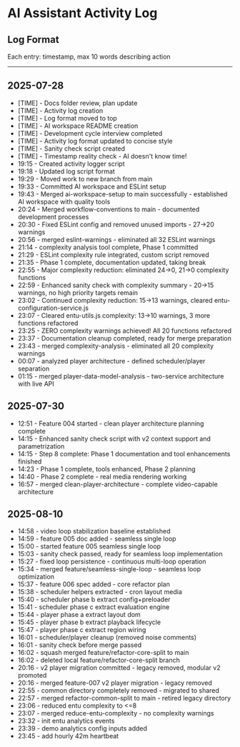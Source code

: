 # AI Assistant Activity Log

## Log Format

Each entry: timestamp, max 10 words describing action

---

## 2025-07-28

- [TIME] - Docs folder review, plan update
- [TIME] - Activity log creation
- [TIME] - Log format moved to top
- [TIME] - AI workspace README creation
- [TIME] - Development cycle interview completed
- [TIME] - Activity log format updated to concise style
- [TIME] - Sanity check script created
- [TIME] - Timestamp reality check - AI doesn't know time!
- 19:15 - Created activity logger script
- 19:18 - Updated log script format
- 19:29 - Moved work to new branch from main
- 19:33 - Committed AI workspace and ESLint setup
- 19:43 - Merged ai-workspace-setup to main successfully - established AI workspace with quality tools
- 20:24 - Merged workflow-conventions to main - documented development processes
- 20:30 - Fixed ESLint config and removed unused imports - 27→20 warnings
- 20:56 - merged eslint-warnings - eliminated all 32 ESLint warnings
- 21:14 - complexity analysis tool complete, Phase 1 committed
- 21:29 - ESLint complexity rule integrated, custom script removed
- 21:35 - Phase 1 complete, documentation updated, taking break
- 22:55 - Major complexity reduction: eliminated 24→0, 21→0 complexity functions
- 22:59 - Enhanced sanity check with complexity summary - 20→15 warnings, no high priority targets remain
- 23:02 - Continued complexity reduction: 15→13 warnings, cleared entu-configuration-service.js
- 23:07 - Cleared entu-utils.js complexity: 13→10 warnings, 3 more functions refactored
- 23:25 - ZERO complexity warnings achieved! All 20 functions refactored
- 23:37 - Documentation cleanup completed, ready for merge preparation
- 23:43 - merged complexity-analysis - eliminated all 20 complexity warnings
- 00:07 - analyzed player architecture - defined scheduler/player separation
- 01:15 - merged player-data-model-analysis - two-service architecture with live API

## 2025-07-30

- 12:51 - Feature 004 started - clean player architecture planning complete
- 14:15 - Enhanced sanity check script with v2 context support and parametrization
- 14:15 - Step 8 complete: Phase 1 documentation and tool enhancements finished
- 14:23 - Phase 1 complete, tools enhanced, Phase 2 planning
- 14:40 - Phase 2 complete - real media rendering working
- 16:57 - merged clean-player-architecture - complete video-capable architecture

## 2025-08-10

- 14:58 - video loop stabilization baseline established
- 14:59 - feature 005 doc added - seamless single loop
- 15:00 - started feature 005 seamless single loop
- 15:03 - sanity check passed, ready for seamless loop implementation
- 15:27 - fixed loop persistence - continuous multi-loop operation
- 15:34 - merged feature/seamless-single-loop - seamless loop optimization
- 15:37 - feature 006 spec added - core refactor plan
- 15:38 - scheduler helpers extracted - cron layout media
- 15:40 - scheduler phase b extract config+preloader
- 15:41 - scheduler phase c extract evaluation engine
- 15:44 - player phase a extract layout dom
- 15:45 - player phase b extract playback lifecycle
- 15:47 - player phase c extract region wiring
- 16:01 - scheduler/player cleanup (removed noise comments)
- 16:01 - sanity check before merge passed
- 16:02 - squash merged feature/refactor-core-split to main
- 16:02 - deleted local feature/refactor-core-split branch
- 20:16 - v2 player migration committed - legacy removed, modular v2 promoted
- 20:16 - merged feature-007 v2 player migration - legacy removed
- 22:55 - common directory completely removed - migrated to shared
- 22:57 - merged refactor-common-split to main - retired legacy directory
- 23:06 - reduced entu complexity to <=8
- 23:07 - merged reduce-entu-complexity - no complexity warnings
- 23:32 - init entu analytics events
- 23:39 - demo analytics config inputs added
- 23:45 - add hourly 42m heartbeat
